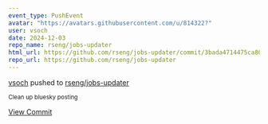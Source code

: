 ```yaml
---
event_type: PushEvent
avatar: "https://avatars.githubusercontent.com/u/814322?"
user: vsoch
date: 2024-12-03
repo_name: rseng/jobs-updater
html_url: https://github.com/rseng/jobs-updater/commit/3bada4714475ca80494146b3a1d2b89a1a9ef8cd
repo_url: https://github.com/rseng/jobs-updater
---
```


<a href='https://github.com/vsoch' target='_blank'>vsoch</a> pushed to <a href='https://github.com/rseng/jobs-updater' target='_blank'>rseng/jobs-updater</a>

<small>Clean up bluesky posting</small>

<a href='https://github.com/rseng/jobs-updater/commit/3bada4714475ca80494146b3a1d2b89a1a9ef8cd' target='_blank'>View Commit</a>